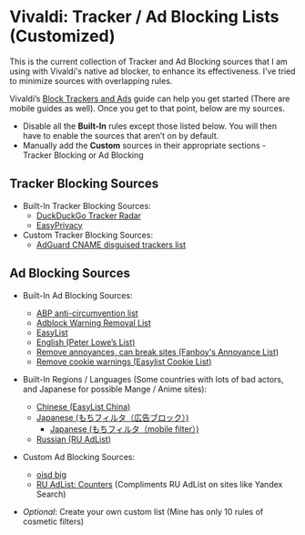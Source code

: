 # Vivaldi: Tracker / Ad Blocking Lists (Customized)
This is the current collection of Tracker and Ad Blocking sources that I am using with Vivaldi's native ad blocker, to enhance its effectiveness. I’ve tried to minimize sources with overlapping rules.

Vivaldi’s [Block Trackers and Ads](https://help.vivaldi.com/desktop/privacy/tracking-and-ad-blocking/) guide can help you get started (There are mobile guides as well). Once you get to that point, below are my sources.

- Disable all the **Built-In** rules except those listed below. You will then have to enable the sources that aren’t on by default.
- Manually add the **Custom** sources in their appropriate sections - Tracker Blocking or Ad Blocking

## Tracker Blocking Sources

- Built-In Tracker Blocking Sources:
  - [DuckDuckGo Tracker Radar](https://downloads.vivaldi.com/ddg/tds-v2-current.json)
  - [EasyPrivacy](https://downloads.vivaldi.com/easylist/easyprivacy-current.txt)
- Custom Tracker Blocking Sources:
  - [AdGuard CNAME disguised trackers list](https://raw.githubusercontent.com/AdguardTeam/cname-trackers/master/data/combined_disguised_trackers.txt)

## Ad Blocking Sources

- Built-In Ad Blocking Sources:
  - [ABP anti-circumvention list](https://downloads.vivaldi.com/lists/abp/abp-filters-anti-cv-current.txt)
  - [Adblock Warning Removal List](https://downloads.vivaldi.com/lists/abp/antiadblockfilters-current.txt)
  - [EasyList](https://downloads.vivaldi.com/easylist/easylist-current.txt)
  - [English (Peter Lowe’s List)](https://pgl.yoyo.org/adservers/serverlist.php?hostformat=adblockplus&mimetype=plaintext)
  - [Remove annoyances, can break sites (Fanboy's Annoyance List)](https://secure.fanboy.co.nz/fanboy-annoyance.txt)
  - [Remove cookie warnings (Easylist Cookie List)](https://secure.fanboy.co.nz/fanboy-cookiemonster.txt)

- Built-In Regions / Languages (Some countries with lots of bad actors, and Japanese for possible Mange / Anime sites):
  - [Chinese (EasyList China)](https://easylist-downloads.adblockplus.org/easylistchina.txt)
  - [Japanese (もちフィルタ（広告ブロック）)](https://raw.githubusercontent.com/eEIi0A5L/adblock_filter/master/mochi_filter.txt)
    - [Japanese (もちフィルタ（mobile filter）)](https://raw.githubusercontent.com/eEIi0A5L/adblock_filter/master/tamago_filter.txt)
  - [Russian (RU AdList)](https://easylist-downloads.adblockplus.org/advblock.txt)

- Custom Ad Blocking Sources:
  - [oisd big](https://big.oisd.nl/)
  - [RU AdList: Counters](https://easylist-downloads.adblockplus.org/cntblock.txt) (Compliments RU AdList on sites like Yandex Search)

- *Optional*: Create your own custom list (Mine has only 10 rules of cosmetic filters)
